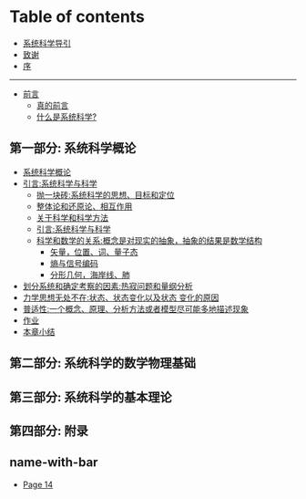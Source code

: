 # Table of contents
* [系统科学导引](README.md)
* [致谢](致谢.md)
* [序](序.md)

***

* [前言](前言/前言.md)
  * [真的前言](前言/真的前言.md)
  * [什么是系统科学?](前言/什么是系统科学?.md)

## 第一部分: 系统科学概论

* [系统科学概论](一：概论/README.md)
* [引言:系统科学与科学](一：概论/引言/README.md)
  * [抛一块砖:系统科学的思想、目标和定位](一：概论/引言/Ideas-Goals-Orientation.md)
  * [整体论和还原论、相互作用]()
  * [关于科学和科学方法]()
  * [引言:系统科学与科学]()
  * [科学和数学的关系:概念是对现实的抽象，抽象的结果是数学结构]()
    * [矢量，位置、词、量子态]()
    * [熵与信号编码]()
    * [分形几何，海岸线、肺]()
* [划分系统和确定考察的因素:热寂问题和量纲分析]()
* [力学思想无处不在:状态、状态变化以及状态 变化的原因]()
* [普适性:一个概念、原理、分析方法或者模型尽可能多地描述现象]()
* [作业]()
* [本章小结]()

## 第二部分: 系统科学的数学物理基础

## 第三部分: 系统科学的基本理论

## 第四部分: 附录

## name-with-bar

* [Page 14](name-with-bar/page-14.md)
